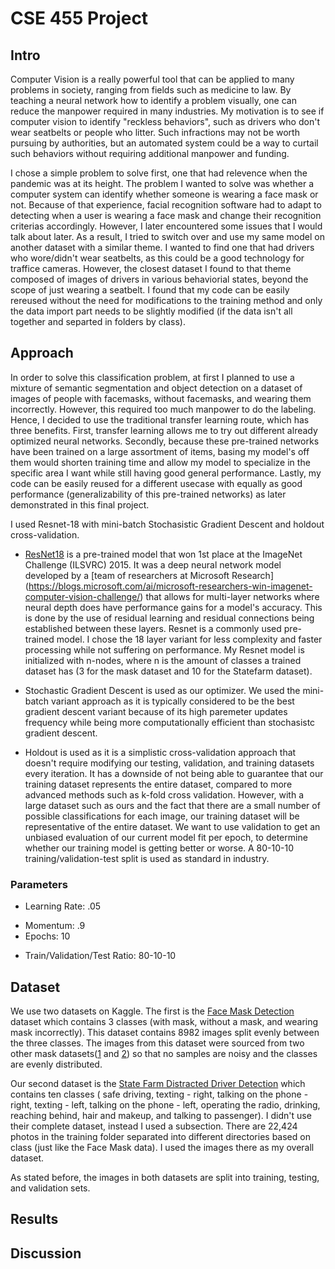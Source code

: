 # CSE 455 Project
## Intro
Computer Vision is a really powerful tool that can be applied to many problems in society, ranging from fields such as medicine to law. By teaching a neural network how to identify a problem visually, one can reduce the manpower required in many industries. My motivation is to see if computer vision to identify "reckless behaviors", such as drivers who don't wear seatbelts or people who litter. Such infractions may not be worth pursuing by authorities, but an automated system could be a way to curtail such behaviors without requiring additional manpower and funding. 

I chose a simple problem to solve first, one that had relevence when the pandemic was at its height. The problem I wanted to solve was whether a computer system can identify whether someone is wearing a face mask or not. Because of that experience, facial recognition software had to adapt to detecting when a user is wearing a face mask and change their recognition criterias accordingly. However, I later encountered some issues that I would talk about later. As a result, I tried to switch over and use my same model on another dataset with a similar theme. I wanted to find one that had drivers who wore/didn't wear seatbelts, as this could be a good technology for traffice cameras. However, the closest dataset I found to that theme composed of images of drivers in various behaviorial states, beyond the scope of just wearing a seatbelt. I found that my code can be easily rereused without the need for modifications to the training method and only the data import part needs to be slightly modified (if the data isn't all together and separted in folders by class).

## Approach
In order to solve this classification problem, at first I planned to use a mixture of semantic segmentation and object detection on a dataset of images of people with facemasks, without facemasks, and wearing them incorrectly. However, this required too much manpower to do the labeling. Hence, I decided to use the traditional transfer learning route, which has three benefits. First, transfer learning allows me to try out different already optimized neural networks. Secondly, because these pre-trained networks have been trained on a large assortment of items, basing my model's off them would shorten training time and allow my model to specialize in the specific area I want while still having good general performance. Lastly, my code can be easily reused for a different usecase with equally as good performance (generalizability of this pre-trained networks) as later demonstrated in this final project.

I used Resnet-18 with mini-batch Stochasistic Gradient Descent and holdout cross-validation. 
- [ResNet18](https://arxiv.org/abs/1512.03385) is a pre-trained model that won 1st place at the ImageNet Challenge (ILSVRC) 2015. It was a deep neural network model developed by a [team of researchers at Microsoft Research] (https://blogs.microsoft.com/ai/microsoft-researchers-win-imagenet-computer-vision-challenge/) that allows for multi-layer networks where neural depth does have performance gains for a model's accuracy. This is done by the use of residual learning and residual connections being established between these layers. Resnet is a commonly used pre-trained model. I chose the 18 layer variant for less complexity and faster processing while not suffering on performance. My Resnet model is initialized with n-nodes, where n is the amount of classes a trained dataset has (3 for the mask dataset and 10 for the Statefarm dataset).
* Stochastic Gradient Descent is used as our optimizer. We used the mini-batch variant approach as it is typically considered to be the best gradient descent variant because of its high paremeter updates frequency while being more computationally efficient than stochasistc gradient descent. 
+ Holdout is used as it is a simplistic cross-validation approach that doesn't require modifying our testing, validation, and training datasets every iteration. It has a downside of not being able to guarantee that our training dataset represents the entire dataset, compared to more advanced methods such as k-fold cross validation. However, with a large dataset such as ours and the fact that there are a small number of possible classifications for each image, our training dataset will be representative of the entire dataset. We want to use validation to get an unbiased evaluation of our current model fit per epoch, to determine whether our training model is getting better or worse. A 80-10-10 training/validation-test split is used as standard in industry.
### Parameters
- Learning Rate: .05
* Momentum: .9
* Epochs: 10
- Train/Validation/Test Ratio: 80-10-10
## Dataset
We use two datasets on Kaggle. The first is the [Face Mask Detection](https://www.kaggle.com/datasets/vijaykumar1799/face-mask-detection) dataset which contains 3 classes (with mask, without a mask, and wearing mask incorrectly). This dataset contains 8982 images split evenly between the three classes. The images from this dataset were sourced from two other mask datasets([1](https://www.kaggle.com/datasets/ashishjangra27/face-mask-12k-images-dataset) and [2](https://www.kaggle.com/datasets/andrewmvd/face-mask-detection)) so that no samples are noisy and the classes are evenly distributed. 

Our second dataset is the [State Farm Distracted Driver Detection](https://www.kaggle.com/c/state-farm-distracted-driver-detection) which contains ten classes ( safe driving, texting - right, talking on the phone - right, texting - left, talking on the phone - left, operating the radio, drinking, reaching behind, hair and makeup, and talking to passenger). I didn't use their complete dataset, instead I used a subsection. There are 22,424 photos in the training folder separated into different directories based on class (just like the Face Mask data). I used the images there as my overall dataset.

As stated before, the images in both datasets are split into training, testing, and validation sets.

## Results

## Discussion
